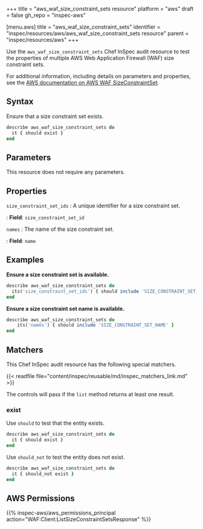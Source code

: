 +++
title = "aws_waf_size_constraint_sets resource"
platform = "aws"
draft = false
gh_repo = "inspec-aws"

[menu.aws]
title = "aws_waf_size_constraint_sets"
identifier = "inspec/resources/aws/aws_waf_size_constraint_sets resource"
parent = "inspec/resources/aws"
+++

Use the `aws_waf_size_constraint_sets` Chef InSpec audit resource to test the properties of multiple AWS Web Application Firewall (WAF) size constraint sets.

For additional information, including details on parameters and properties, see the [AWS documentation on AWS WAF SizeConstraintSet](https://docs.aws.amazon.com/AWSCloudFormation/latest/UserGuide/aws-resource-waf-sizeconstraintset.html).

## Syntax

Ensure that a size constraint set exists.

```ruby
describe aws_waf_size_constraint_sets do
  it { should exist }
end
```

## Parameters

This resource does not require any parameters.

## Properties

`size_constraint_set_ids`
: A unique identifier for a size constraint set.

: **Field**: `size_constraint_set_id`

`names`
: The name of the size constraint set.

: **Field**: `name`

## Examples

**Ensure a size constraint set is available.**

```ruby
describe aws_waf_size_constraint_sets do
  its('size_constraint_set_ids') { should include 'SIZE_CONSTRAINT_SET_ID' }
end
```

**Ensure a size constraint set name is available.**

```ruby
describe aws_waf_size_constraint_sets do
    its('names') { should include 'SIZE_CONSTRAINT_SET_NAME' }
end
```

## Matchers

This Chef InSpec audit resource has the following special matchers.

{{< readfile file="content/inspec/reusable/md/inspec_matchers_link.md" >}}

The controls will pass if the `list` method returns at least one result.

### exist

Use `should` to test that the entity exists.

```ruby
describe aws_waf_size_constraint_sets do
  it { should exist }
end
```

Use `should_not` to test the entity does not exist.

```ruby
describe aws_waf_size_constraint_sets do
  it { should_not exist }
end
```

## AWS Permissions

{{% inspec-aws/aws_permissions_principal action="WAF:Client:ListSizeConstraintSetsResponse" %}}
